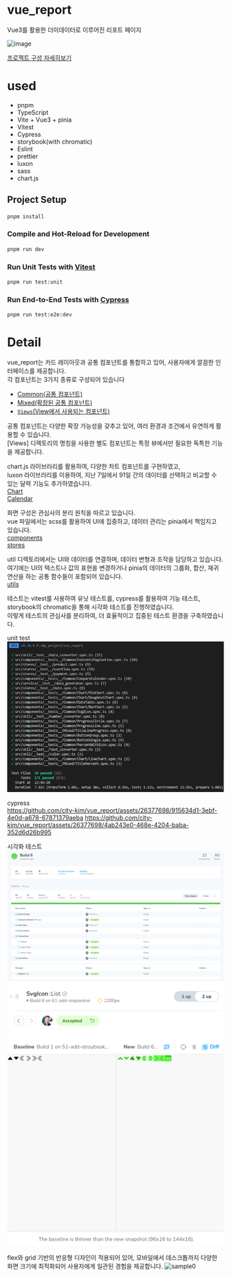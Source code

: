 # vue_report
Vue3를 활용한 더미데이터로 이루어진 리포트 페이지

![image](https://github.com/city-kim/vue_report/assets/26377698/0bdee0ac-c1a5-4b93-b162-b4d7f1d5ba2f)

[프로젝트 구성 자세히보기](#detail)

# used
- pnpm
- TypeScript
- Vite + Vue3 + pinia
- Vitest
- Cypress
- storybook(with chromatic)
- Eslint
- prettier
- luxon
- sass
- chart.js

## Project Setup

```sh
pnpm install
```

### Compile and Hot-Reload for Development

```sh
pnpm run dev
```

### Run Unit Tests with [Vitest](https://vitest.dev/)

```sh
pnpm run test:unit
```

### Run End-to-End Tests with [Cypress](https://www.cypress.io/)

```sh
pnpm run test:e2e:dev
```

# Detail
vue_report는 카드 레이아웃과 공통 컴포넌트를 통합하고 있어, 사용자에게 깔끔한 인터페이스를 제공합니다.\
각 컴포넌트는 3가지 종류로 구성되어 있습니다
- [Common(공통 컴포넌트)](https://651c102a27756b1f8a3bf1ab-oxrlkwwuiy.chromatic.com/?path=/docs/stories-components-common-buttongroup--docs)
- [Mixed(확장된 공통 컴포넌트)](https://651c102a27756b1f8a3bf1ab-oxrlkwwuiy.chromatic.com/?path=/docs/stories-components-mixed-titlelineprogress--docs)
- [`Views`(View에서 사용되는 컴포넌트)](https://651c102a27756b1f8a3bf1ab-oxrlkwwuiy.chromatic.com/?path=/docs/stories-components-dashboard-cardcounter--docs)

공통 컴포넌트는 다양한 확장 가능성을 갖추고 있어, 여러 환경과 조건에서 유연하게 활용할 수 있습니다.\
[Views] 디렉토리의 명칭을 사용한 별도 컴포넌트는 특정 뷰에서만 필요한 독특한 기능을 제공합니다.

chart.js 라이브러리를 활용하여, 다양한 차트 컴포넌트를 구현하였고,\
luxon 라이브러리를 이용하여, 지난 7일에서 91일 간의 데이터를 선택하고 비교할 수 있는 달력 기능도 추가하였습니다.\
[Chart](https://651c102a27756b1f8a3bf1ab-oxrlkwwuiy.chromatic.com/?path=/docs/stories-components-common-chart-barchart--docs)\
[Calendar](https://651c102a27756b1f8a3bf1ab-oxrlkwwuiy.chromatic.com/?path=/docs/stories-components-common-comparecalendar--docs)

화면 구성은 관심사의 분리 원칙을 따르고 있습니다.\
vue 파일에서는 scss를 활용하여 UI에 집중하고, 데이터 관리는 pinia에서 책임지고 있습니다.\
[components](https://github.com/city-kim/vue_report/tree/main/src/components/Common)\
[stores](https://github.com/city-kim/vue_report/tree/main/src/stores)

util 디렉토리에서는 UI와 데이터를 연결하며, 데이터 변형과 조작을 담당하고 있습니다.\
여기에는 UI의 텍스트나 값의 표현을 변경하거나 pinia의 데이터의 그룹화, 합산, 재귀 연산을 하는 공통 함수들이 포함되어 있습니다.\
[utils](https://github.com/city-kim/vue_report/tree/main/src/util)

테스트는 vitest를 사용하여 유닛 테스트를, cypress를 활용하여 기능 테스트, storybook의 chromatic을 통해 시각화 테스트를 진행하였습니다.\
이렇게 테스트의 관심사를 분리하여, 더 효율적이고 집중된 테스트 환경을 구축하였습니다.

unit test\
![image](public/readme/unit_test.png)

cypress\
https://github.com/city-kim/vue_report/assets/26377698/915634d1-3ebf-4e0d-a678-67871379aeba
https://github.com/city-kim/vue_report/assets/26377698/4ab243e0-468e-4204-baba-352d6d26b995

시각화 테스트\
![image](public/readme/chromatic.png)
![image](public/readme/chromatic_accepted.png)

flex와 grid 기반의 반응형 디자인이 적용되어 있어, 모바일에서 데스크톱까지 다양한 화면 크기에 최적화되어 사용자에게 일관된 경험을 제공합니다.
![sample0](https://github.com/city-kim/vue_report/assets/26377698/b5a61cca-e904-4df0-8434-46833a6eef0f)

